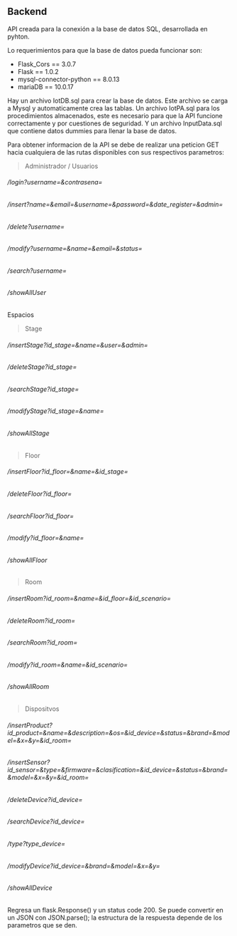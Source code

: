 ## Backend

API creada para la conexión a la base de datos SQL, desarrollada en pyhton.

Lo requerimientos para que la base de datos pueda funcionar son:

* Flask_Cors == 3.0.7
* Flask == 1.0.2
* mysql-connector-python == 8.0.13
* mariaDB == 10.0.17

Hay un archivo IotDB.sql para crear la base de datos. Este archivo se carga a Mysql y automaticamente crea las tablas.
Un archivo IotPA.sql para los procedimientos almacenados, este es necesario para que la API funcione correctamente y por cuestiones de seguridad. 
Y un archivo InputData.sql que contiene datos dummies para llenar la base de datos.

Para obtener informacion de la API se debe de realizar una peticion GET hacia cualquiera de las rutas disponibles con sus respectivos parametros:

> Administrador / Usuarios

###### /login?username=&contrasena=
###### /insert?name=&email=&username=&password=&date_register=&admin=
###### /delete?username= 
###### /modify?username=&name=&email=&status=
###### /search?username=
###### /showAllUser

 Espacios

> Stage
###### /insertStage?id_stage=&name=&user=&admin=
###### /deleteStage?id_stage= 
###### /searchStage?id_stage=
###### /modifyStage?id_stage=&name=
###### /showAllStage

> Floor
###### /insertFloor?id_floor=&name=&id_stage=
###### /deleteFloor?id_floor= 
###### /searchFloor?id_floor=
###### /modify?id_floor=&name=
###### /showAllFloor

> Room
###### /insertRoom?id_room=&name=&id_floor=&id_scenario=
###### /deleteRoom?id_room= 
###### /searchRoom?id_room=
###### /modify?id_room=&name=&id_scenario=
###### /showAllRoom

> Dispositvos

###### /insertProduct?id_product=&name=&description=&os=&id_device=&status=&brand=&model=&x=&y=&id_room=

###### /insertSensor?id_sensor=&type=&firmware=&clasification=&id_device=&status=&brand=&model=&x=&y=&id_room=

###### /deleteDevice?id_device=
###### /searchDevice?id_device=
###### /type?type_device=
###### /modifyDevice?id_device=&brand=&model=&x=&y=
###### /showAllDevice

Regresa un flask.Response() y un status code 200. Se puede convertir en un JSON con JSON.parse(); la estructura de la respuesta depende de los parametros que se den.

